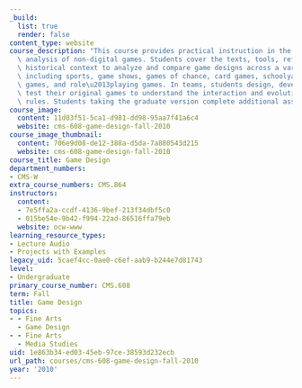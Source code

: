 ```yaml
---
_build:
  list: true
  render: false
content_type: website
course_description: "This course provides practical instruction in the design and\
  \ analysis of non-digital games. Students cover the texts, tools, references and\
  \ historical context to analyze and compare game designs across a variety of genres,\
  \ including sports, game shows, games of chance, card games, schoolyard games, board\
  \ games, and role\u2013playing games. In teams, students design, develop, and thoroughly\
  \ test their original games to understand the interaction and evolution of game\
  \ rules. Students taking the graduate version complete additional assignments.\n"
course_image:
  content: 11d03f51-5ca1-d981-dd98-95aa7f41a6c4
  website: cms-608-game-design-fall-2010
course_image_thumbnail:
  content: 706e9d08-de12-388a-d5da-7a880543d215
  website: cms-608-game-design-fall-2010
course_title: Game Design
department_numbers:
- CMS-W
extra_course_numbers: CMS.864
instructors:
  content:
  - 7e5ffa2a-ccdf-4136-9bef-213f34dbf5c0
  - 015be54e-9b42-f994-22ad-86516ffa79eb
  website: ocw-www
learning_resource_types:
- Lecture Audio
- Projects with Examples
legacy_uid: 5caef4cc-0ae0-c6ef-aab9-b244e7d81743
level:
- Undergraduate
primary_course_number: CMS.608
term: Fall
title: Game Design
topics:
- - Fine Arts
  - Game Design
- - Fine Arts
  - Media Studies
uid: 1e863b34-ed03-45eb-97ce-38593d232ecb
url_path: courses/cms-608-game-design-fall-2010
year: '2010'
---
```

